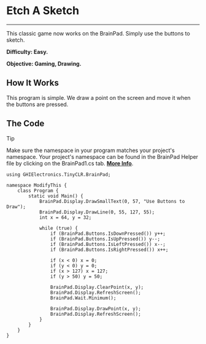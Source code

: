 # Etch A Sketch
---
This classic game now works on the BrainPad. Simply use the buttons to sketch.

**Difficulty: Easy.**

**Objective: Gaming, Drawing.**

## How It Works
This program is simple. We draw a point on the screen and move it when the buttons are pressed.

## The Code
> [!Tip]
> Make sure the namespace in your program matches your project's namespace.  Your project's namespace can be found in the BrainPad Helper file by clicking on the BrainPad1.cs tab.  [**More Info**](../csharp/intro.md#a-few-words-about-namespaces).

```
using GHIElectronics.TinyCLR.BrainPad;

namespace ModifyThis {
    class Program {
        static void Main() {
            BrainPad.Display.DrawSmallText(0, 57, "Use Buttons to Draw");
            BrainPad.Display.DrawLine(0, 55, 127, 55);
            int x = 64, y = 32;

            while (true) {
                if (BrainPad.Buttons.IsDownPressed()) y++;
                if (BrainPad.Buttons.IsUpPressed()) y--;
                if (BrainPad.Buttons.IsLeftPressed()) x--;
                if (BrainPad.Buttons.IsRightPressed()) x++;

                if (x < 0) x = 0;
                if (y < 0) y = 0;
                if (x > 127) x = 127;
                if (y > 50) y = 50;

                BrainPad.Display.ClearPoint(x, y);
                BrainPad.Display.RefreshScreen();
                BrainPad.Wait.Minimum();

                BrainPad.Display.DrawPoint(x, y);
                BrainPad.Display.RefreshScreen();
            }
        }
    }
}
```